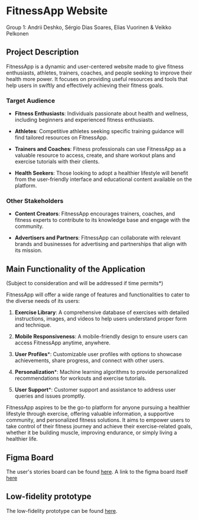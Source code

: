 # FitnessApp Website
Group 1: Andrii Deshko, Sérgio Dias Soares, Elias Vuorinen & Veikko Pelkonen
## Project Description

FitnessApp is a dynamic and user-centered website made to give fitness enthusiasts, athletes, trainers, coaches, and people seeking to improve their health more power. It focuses on providing useful resources and tools that help users in swiftly and effectively achieving their fitness goals.

### Target Audience

- **Fitness Enthusiasts**: Individuals passionate about health and wellness, including beginners and experienced fitness enthusiasts.

- **Athletes**: Competitive athletes seeking specific training guidance will find tailored resources on FitnessApp.

- **Trainers and Coaches**: Fitness professionals can use FitnessApp as a valuable resource to access, create, and share workout plans and exercise tutorials with their clients.

- **Health Seekers**: Those looking to adopt a healthier lifestyle will benefit from the user-friendly interface and educational content available on the platform.

### Other Stakeholders

- **Content Creators**: FitnessApp encourages trainers, coaches, and fitness experts to contribute to its knowledge base and engage with the community.

- **Advertisers and Partners**: FitnessApp can collaborate with relevant brands and businesses for advertising and partnerships that align with its mission.

## Main Functionality of the Application
(Subject to consideration and will be addressed if time permits*)

FitnessApp will offer a wide range of features and functionalities to cater to the diverse needs of its users:

1. **Exercise Library**: A comprehensive database of exercises with detailed instructions, images, and videos to help users understand proper form and technique.

2. **Mobile Responsiveness**: A mobile-friendly design to ensure users can access FitnessApp anytime, anywhere.

3. **User Profiles***: Customizable user profiles with options to showcase achievements, share progress, and connect with other users.

5. **Personalization***: Machine learning algorithms to provide personalized recommendations for workouts and exercise tutorials.

6. **User Support***: Customer support and assistance to address user queries and issues promptly.

FitnessApp aspires to be the go-to platform for anyone pursuing a healthier lifestyle through exercise, offering valuable information, a supportive community, and personalized fitness solutions. It aims to empower users to take control of their fitness journey and achieve their exercise-related goals, whether it be building muscle, improving endurance, or simply living a healthier life.

## Figma Board

The user's stories board can be found <a href="https://raw.githubusercontent.com/SoaresPT/FitnessApp/main/Sprint1/UserStories.png?token=GHSAT0AAAAAACFPDCLUHMT4YC5VEPG4RDDQZHTZU5Q" target="_blank">here</a>. A link to the figma board itself [here](https://www.figma.com/file/XE3o6goZev84jG6gz2lWin/User-Stories?type=whiteboard&node-id=0%3A1&t=irW5hs5HSlMwItbG-1)

## Low-fidelity prototype

The low-fidelity prototype can be found [here](https://www.figma.com/file/czXmzRSxyF1ckJjQwRGL5K/FitnessApp?type=design&node-id=0%3A1&mode=design&t=lOPuKd60J12HAwL1-1). 